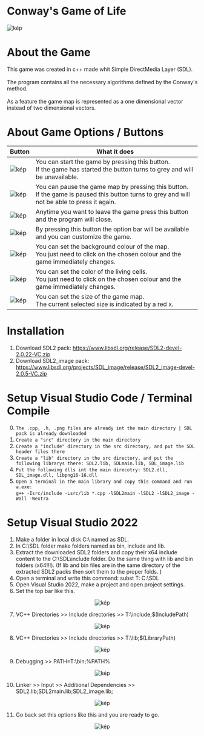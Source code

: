 # Conway's Game of Life
![kép](https://user-images.githubusercontent.com/60004480/175936500-d11faac1-7660-4d83-bd7e-2f46d1ebc714.png)
# About the Game
This game was created in c++ made whit Simple DirectMedia Layer (SDL). 
<br><br>
The program contains all the necessary algorithms defined by the Conway's method.
<br><br>
As a feature the game map is represented as a one dimensional vector instead of two dimensional vectors. 
# About Game Options / Buttons
| Button  | What it does |
| ------------- | ------------- |
| ![kép](https://user-images.githubusercontent.com/60004480/184091476-cd3428d9-096d-4bf9-84aa-c0f3e700c440.png)  | You can start the game by pressing this button. <br> If the game has started the button turns to grey and will be unavailable.  |
| ![kép](https://user-images.githubusercontent.com/60004480/184091854-e7634a14-cd57-43de-aee0-4dd6885e71ac.png)| You can pause the game map by pressing this button. <br> If the game is paused this button turns to grey and will not be able to press it again.  |
|![kép](https://user-images.githubusercontent.com/60004480/184092193-9dbca68d-0657-4350-87a2-5cb6f434906b.png)| Anytime you want to leave the game press this button and the program will close.|
|![kép](https://user-images.githubusercontent.com/60004480/184092305-a6ae37a3-01b6-45db-8868-773f92d9ab84.png)|By pressing this button the option bar will be available and you can customize the game. |
|![kép](https://user-images.githubusercontent.com/60004480/184092432-37dac152-af02-4a04-9618-25c4640d6554.png)|You can set the background colour of the map. <br> You just need to click on the chosen colour and the game immediately changes. |
|![kép](https://user-images.githubusercontent.com/60004480/184092661-281db94b-5b09-4cad-9b39-c426e2daf797.png)|You can set the color of the living cells. <br> You just need to click on the chosen colour and the game immediately changes.|
|![kép](https://user-images.githubusercontent.com/60004480/184092818-d2389c85-f07c-4f7b-8869-843031424a49.png)|You can set the size of the game map. <br> The current selected size is indicated by a red x. |

# Installation
1. Download SDL2 pack: https://www.libsdl.org/release/SDL2-devel-2.0.22-VC.zip
2. Download SDL2_image pack: https://www.libsdl.org/projects/SDL_image/release/SDL2_image-devel-2.0.5-VC.zip

# Setup Visual Studio Code / Terminal Compile
0. `The .cpp, .h, .png files are already int the main directory | SDL pack is already downloaded` <br>
1. `Create a "src" directory in the main directory` <br>
2. `Create a "include" directory in the src directory, and put the SDL header files there` <br>
3. `Create a "lib" directory in the src directory, and put the following librarys there: SDL2.lib, SDLmain.lib, SDL_image.lib` <br>
4. `Put the following dlls int the main direcotry: SDL2.dll, SDL_image.dll, libpng16-16.dll` <br>
5. `Open a terminal in the main library and copy this command and run a.exe:`<br> 
`g++ -Isrc/include -Lsrc/lib *.cpp -lSDL2main -lSDL2 -lSDL2_image -Wall -Wextra`

# Setup Visual Studio 2022 
1. Make a folder in local disk C:\ named as SDL.
2. In C:\SDL folder make folders named as bin, include and lib.
3. Extract the downloaded SDL2 folders and copy their x64 include content to the C:\SDL\include folder. Do the same thing with lib and bin folders (x64!!!). (If lib and bin files are in the same directory of the extracted SDL2 packs then sort them to the proper folds. )
4. Open a terminal and write this command: subst T: C:\SDL
5. Open Visual Studio 2022, make a project and open project settings.
6. Set the top bar like this.

<div align="center">
  
![kép](https://user-images.githubusercontent.com/60004480/183756201-ad72efa9-24f5-4ce0-93ca-4c6f3a25e4a1.png)

</div>
  
7. VC++ Directories >> Include directories >> T:\include;$(IncludePath)

<div align="center">

![kép](https://user-images.githubusercontent.com/60004480/183755848-45156c5c-5283-4a82-a50d-2c31995a769b.png)

</div>

8. VC++ Directories >> Include directories >> T:\lib;$(LibraryPath)

<div align="center">

![kép](https://user-images.githubusercontent.com/60004480/183756057-69c29e07-f5ab-4154-87ff-cb18b109fd9a.png)

</div>

9. Debugging >> PATH=T:\bin;%PATH%

<div align="center">

![kép](https://user-images.githubusercontent.com/60004480/183756467-cce70722-d354-4400-aa8f-e5a40e635e6b.png)

</div>

10. Linker >> Input >> Additional Dependencies >> SDL2.lib;SDL2main.lib;SDL2_image.lib;

<div align="center">
  
![kép](https://user-images.githubusercontent.com/60004480/183758297-77e37605-df38-4407-a791-5add1374bb98.png)

</div>

11. Go back set this options like this and you are ready to go.

<div align="center">

![kép](https://user-images.githubusercontent.com/60004480/183756944-4628a035-eaed-4779-bc7a-f28d29cfb899.png)

</div>
